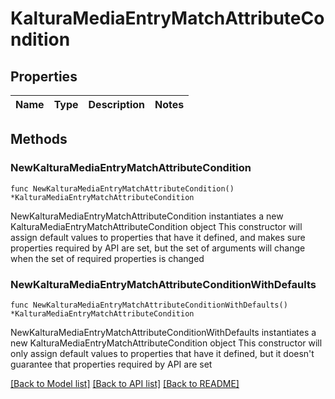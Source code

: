 # KalturaMediaEntryMatchAttributeCondition

## Properties

Name | Type | Description | Notes
------------ | ------------- | ------------- | -------------

## Methods

### NewKalturaMediaEntryMatchAttributeCondition

`func NewKalturaMediaEntryMatchAttributeCondition() *KalturaMediaEntryMatchAttributeCondition`

NewKalturaMediaEntryMatchAttributeCondition instantiates a new KalturaMediaEntryMatchAttributeCondition object
This constructor will assign default values to properties that have it defined,
and makes sure properties required by API are set, but the set of arguments
will change when the set of required properties is changed

### NewKalturaMediaEntryMatchAttributeConditionWithDefaults

`func NewKalturaMediaEntryMatchAttributeConditionWithDefaults() *KalturaMediaEntryMatchAttributeCondition`

NewKalturaMediaEntryMatchAttributeConditionWithDefaults instantiates a new KalturaMediaEntryMatchAttributeCondition object
This constructor will only assign default values to properties that have it defined,
but it doesn't guarantee that properties required by API are set


[[Back to Model list]](../README.md#documentation-for-models) [[Back to API list]](../README.md#documentation-for-api-endpoints) [[Back to README]](../README.md)


